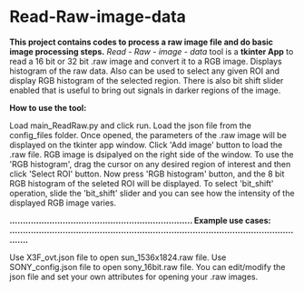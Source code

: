 # Read-Raw-image-data
**This  project contains codes to process a raw image file and do basic image processing steps.**
*Read - Raw - image - data* tool is a **tkinter App** to read a  16 bit or 32 bit .raw image and convert it to a RGB image.
Displays histogram of the raw data.
Also can be used to select any given ROI and display RGB histogram of the selected region.
There is also bit shift slider enabled that is useful to bring out signals in darker regions of the image.

**How to use the tool:**  

Load main_ReadRaw.py and click run.
Load the json file from the config_files folder.
Once opened, the parameters of the .raw image will be displayed on the tkinter app window.
Click 'Add image' button to load the .raw file.
RGB image is dsipalyed on the right side of the window.
To use the 'RGB histogram', drag the cursor on any desired region of interest and then click 'Select ROI' button. 
Now press 'RGB histogram' button, and the 8 bit RGB histogram of the seleted ROI will be displayed.
To select 'bit_shift' operation, slide the 'bit_shift' slider and you can see how the intensity of the displayed RGB image varies.

**.....................................................................
Example use cases: ..................................................................................................................**

Use X3F_ovt.json file to open sun_1536x1824.raw file.
Use SONY_config.json file to open sony_16bit.raw file.
You can edit/modify the json file and set your own attributes for opening your .raw images.
